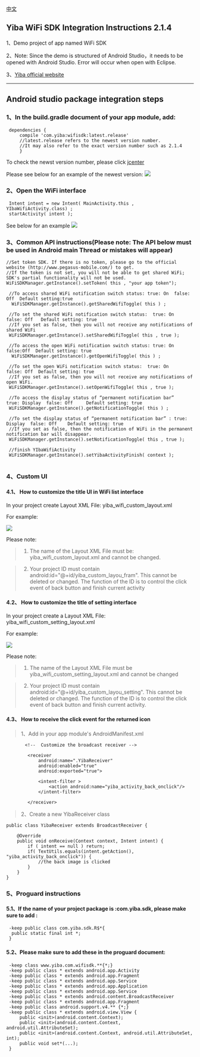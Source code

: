 [中文](README.md)
## Yiba WiFi SDK Integration Instructions 2.1.4
 1、Demo project of app named WiFi SDK
 
 2、Note: Since the demo is structured of Android Studio，it needs to be opened with Android Studio. Error will occur when open with Eclipse. 
 
 3、[Yiba official website](http://global.18wifibank.com/) 
 
---

## Android studio package integration steps
 
### 1、In the build.gradle document of your app module, add:
```
 dependencies {
     compile 'com.yiba:wifisdk:latest.release'
     //latest.release refers to the newest version number. 
     //It may also refer to the exact version number such as 2.1.4
     }
```
 To check the newst version number, please click  [jcenter](http://jcenter.bintray.com/com/yiba/wifisdk/)
 
 Please see below for an example of the newest version:
 ![](http://i2.buimg.com/567571/69c62f08ef69e2a9.png)
 
 
### 2、Open the WiFi interface
```
 Intent intent = new Intent( MainActivity.this , YIbaWifiActivity.class) ;
 startActivity( intent );
```
 See below for an example
 ![](http://i2.buimg.com/567571/976f52477c954722.png)
 
 
### 3、Common API instructions(Please note: The API below must be used in Android main Thread or mistakes will appear)
```
//Set token SDK. If there is no token, please go to the official website (http://www.pegasus-mobile.com/) to get.
//If the token is not set, you will not be able to get shared WiFi; SDK's partial functionality will not be used.
WiFiSDKManager.getInstance().setToken( this , "your app token");

 //To access shared WiFi notification switch status: true: On  false: Off  Default setting:true 
  WiFiSDKManager.getInstance().getSharedWifiToggle( this ) ;
 
 //To set the shared WiFi notification switch status:  true: On   false: Off   Default setting: true
 //If you set as false, then you will not receive any notifications of shared WiFi 
 WiFiSDKManager.getInstance().setSharedWifiToggle( this , true );
 
 //To access the open WiFi notification switch status: true: On   false:Off  Default setting: true
  WiFiSDKManager.getInstance().getOpenWifiToggle( this ) ;
 
 //To set the open WiFi notification switch status:  true: On    false: Off  Default setting: true
 //If you set as false, then you will not receive any notifications of open WiFi.
 WiFiSDKManager.getInstance().setOpenWifiToggle( this , true );
 
 //To access the display status of “permanent notification bar”   true: Display  false: Off     Default setting: true
 WiFiSDKManager.getInstance().getNotificationToggle( this ) ;
 
 //To set the display status of “permanent notification bar” : true: Display  false: Off    Default setting: true 
 //If you set as false, then the notification of WiFi in the permanent notification bar will disappear. 
 WiFiSDKManager.getInstance().setNotificationToggle( this , true );
 
 //finish YIbaWifiActivity
 WiFiSDKManager.getInstance().setYibaActivityFinish( context );
 
```

### 4、Custom UI
#### 4.1、 How to customize the title UI in WiFi list interface
 In your project create Layout XML File: yiba_wifi_custom_layout.xml 
 
 For example:
 
![](http://p1.bpimg.com/567571/b403f52d99a8bef7.png)
 
 Please note:
 
 >1. The name of the Layout XML File must be: yiba_wifi_custom_layout.xml and cannot be changed.
 
 >2. Your project ID must contain android:id="@+id/yiba_custom_layou_fram". This cannot be deleted or changed. The function of the ID is to control the click event of back button and finish current activity 
 
#### 4.2、 How to customize the title of setting interface
 
 In your project create a Layout XML File: yiba_wifi_custom_setting_layout.xml
 
 For example:
 
![](http://p1.bpimg.com/567571/c93e46395ce7b9fe.png)
 
 Please note:
 
 >1. The name of the Layout XML File must be yiba_wifi_custom_setting_layout.xml and cannot be changed 
 
 >2. Your project ID must contain android:id="@+id/yiba_custom_layou_setting". This cannot be deleted or changed. The function of the ID is to control the click event of back button and finish current activity.
 
#### 4.3、 How to receive the click event for the returned icon

>1、Add in your app module's AndroidManifest.xml

```
       <!--  Customize the broadcast receiver -->

        <receiver
            android:name=".YibaReceiver"
            android:enabled="true"
            android:exported="true">

            <intent-filter >
                <action android:name="yiba_activity_back_onclick"/>
            </intent-filter>

        </receiver>

```

> 2、Create a new YibaReceiver class

```
public class YibaReceiver extends BroadcastReceiver {

    @Override
    public void onReceive(Context context, Intent intent) {
        if ( intent == null ) return;
        if( TextUtils.equals(intent.getAction(), "yiba_activity_back_onclick")) {
            //the back image is clicked
        }
    }
}

```
 
 
### 5、Proguard instructions 
#### 5.1、If the name of your project package is :com.yiba.sdk, please make sure to add :
```
 -keep public class com.yiba.sdk.R$*{
  public static final int *;
 }
```
#### 5.2、Please make sure to add these in the proguard document:
``` 
 -keep class www.yiba.com.wifisdk.**{*;}
 -keep public class * extends android.app.Activity
 -keep public class * extends android.app.Fragment
 -keep public class * extends android.app.Service
 -keep public class * extends android.app.Application
 -keep public class * extends android.app.Service
 -keep public class * extends android.content.BroadcastReceiver
 -keep public class * extends android.app.Fragment
 -keep public class android.support.v4.** {*;}
 -keep public class * extends android.view.View {
     public <init>(android.content.Context);
     public <init>(android.content.Context, android.util.AttributeSet);
     public <init>(android.content.Context, android.util.AttributeSet, int);
     public void set*(...);
 }
``` 
